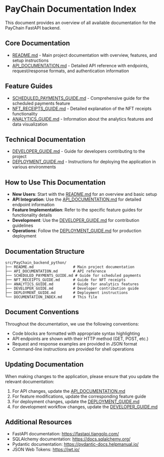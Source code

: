 # PayChain Documentation Index

This document provides an overview of all available documentation for the PayChain FastAPI backend.

## Core Documentation

- [README.md](README.md) - Main project documentation with overview, features, and setup instructions
- [API_DOCUMENTATION.md](API_DOCUMENTATION.md) - Detailed API reference with endpoints, request/response formats, and authentication information

## Feature Guides

- [SCHEDULED_PAYMENTS_GUIDE.md](SCHEDULED_PAYMENTS_GUIDE.md) - Comprehensive guide for the scheduled payments feature
- [NFT_RECEIPTS_GUIDE.md](NFT_RECEIPTS_GUIDE.md) - Detailed explanation of the NFT receipts functionality
- [ANALYTICS_GUIDE.md](ANALYTICS_GUIDE.md) - Information about the analytics features and data visualization

## Technical Documentation

- [DEVELOPER_GUIDE.md](DEVELOPER_GUIDE.md) - Guide for developers contributing to the project
- [DEPLOYMENT_GUIDE.md](DEPLOYMENT_GUIDE.md) - Instructions for deploying the application in various environments

## How to Use This Documentation

- **New Users**: Start with the [README.md](README.md) for an overview and basic setup
- **API Integration**: Use the [API_DOCUMENTATION.md](API_DOCUMENTATION.md) for detailed endpoint information
- **Feature Implementation**: Refer to the specific feature guides for functionality details
- **Development**: Use the [DEVELOPER_GUIDE.md](DEVELOPER_GUIDE.md) for contribution guidelines
- **Operations**: Follow the [DEPLOYMENT_GUIDE.md](DEPLOYMENT_GUIDE.md) for production deployment

## Documentation Structure

```
src/PayChain_backend_python/
├── README.md                  # Main project documentation
├── API_DOCUMENTATION.md       # API reference
├── SCHEDULED_PAYMENTS_GUIDE.md # Guide for scheduled payments
├── NFT_RECEIPTS_GUIDE.md      # Guide for NFT receipts
├── ANALYTICS_GUIDE.md         # Guide for analytics features
├── DEVELOPER_GUIDE.md         # Developer contribution guide
├── DEPLOYMENT_GUIDE.md        # Deployment instructions
└── DOCUMENTATION_INDEX.md     # This file
```

## Document Conventions

Throughout the documentation, we use the following conventions:

- Code blocks are formatted with appropriate syntax highlighting
- API endpoints are shown with their HTTP method (GET, POST, etc.)
- Request and response examples are provided in JSON format
- Command-line instructions are provided for shell operations

## Updating Documentation

When making changes to the application, please ensure that you update the relevant documentation:

1. For API changes, update the [API_DOCUMENTATION.md](API_DOCUMENTATION.md)
2. For feature modifications, update the corresponding feature guide
3. For deployment changes, update the [DEPLOYMENT_GUIDE.md](DEPLOYMENT_GUIDE.md)
4. For development workflow changes, update the [DEVELOPER_GUIDE.md](DEVELOPER_GUIDE.md)

## Additional Resources

- FastAPI documentation: https://fastapi.tiangolo.com/
- SQLAlchemy documentation: https://docs.sqlalchemy.org/
- Pydantic documentation: https://pydantic-docs.helpmanual.io/
- JSON Web Tokens: https://jwt.io/ 